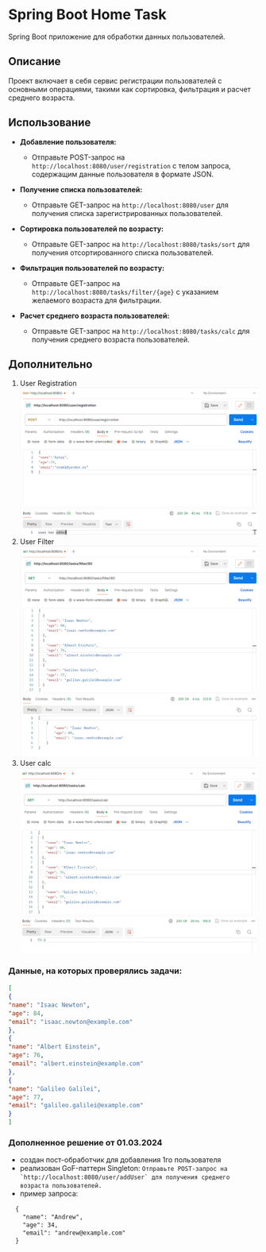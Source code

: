 # Spring Boot Home Task

Spring Boot приложение для обработки данных пользователей.

## Описание

Проект включает в себя сервис регистрации пользователей с основными операциями, такими как сортировка, фильтрация и расчет среднего возраста.


## Использование

- **Добавление пользователя:**
    - Отправьте POST-запрос на `http://localhost:8080/user/registration` с телом запроса, содержащим данные пользователя в формате JSON.

- **Получение списка пользователей:**
    - Отправьте GET-запрос на `http://localhost:8080/user` для получения списка зарегистрированных пользователей.

- **Сортировка пользователей по возрасту:**
    - Отправьте GET-запрос на `http://localhost:8080/tasks/sort` для получения отсортированного списка пользователей.

- **Фильтрация пользователей по возрасту:**
    - Отправьте GET-запрос на `http://localhost:8080/tasks/filter/{age}` с указанием желаемого возраста для фильтрации.

- **Расчет среднего возраста пользователей:**
    - Отправьте GET-запрос на `http://localhost:8080/tasks/calc` для получения среднего возраста пользователей.


## Дополнительно
1. User Registration
![User Registration](https://github.com/11Kotikov/sem3HomeTask/blob/master/registrationPostMan.png?raw=true)
2. User Filter
![User Filter](https://github.com/11Kotikov/sem3HomeTask/blob/master/filterPostMan.png?raw=true)
3. User calc
![User calc](https://github.com/11Kotikov/sem3HomeTask/blob/master/calcPostMAN.png?raw=true)

### Данные, на которых проверялись задачи:
```json
[
{
"name": "Isaac Newton",
"age": 84,
"email": "isaac.newton@example.com"
},
{
"name": "Albert Einstein",
"age": 76,
"email": "albert.einstein@example.com"
},
{
"name": "Galileo Galilei",
"age": 77,
"email": "galileo.galilei@example.com"
}
]
```
### Дополненное решение от 01.03.2024

- создан пост-обработчик для добавления 1го пользователя
- реализован GoF-паттерн Singleton:
``` Отправьте POST-запрос на `http://localhost:8080/user/addUser` для получения среднего возраста пользователей. ```
- пример запроса:
```  
  {
    "name": "Andrew",
    "age": 34,
    "email": "andrew@example.com"
  } 
 ```